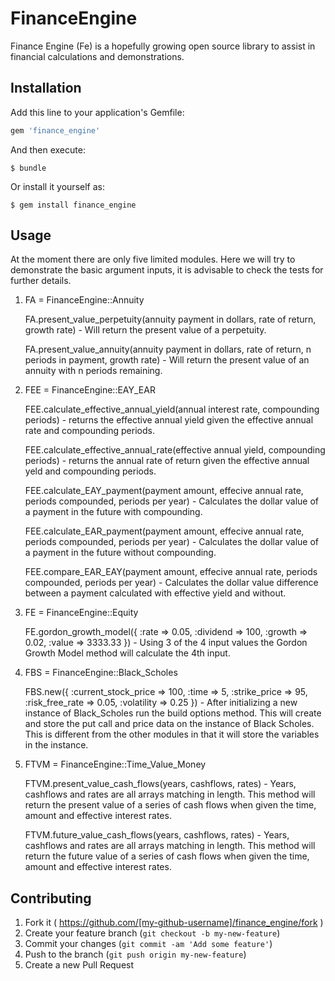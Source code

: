 # FinanceEngine

Finance Engine (Fe) is a hopefully growing open source library to assist in financial calculations and demonstrations.

## Installation

Add this line to your application's Gemfile:

```ruby
gem 'finance_engine'
```

And then execute:

    $ bundle

Or install it yourself as:

    $ gem install finance_engine

## Usage

At the moment there are only five limited modules. Here we will try to demonstrate the basic argument inputs, it is advisable to check the tests for further details.

1) FA = FinanceEngine::Annuity

	FA.present_value_perpetuity(annuity payment in dollars, rate of return, growth rate) - Will return the present value of a perpetuity.

	FA.present_value_annuity(annuity payment in dollars, rate of return, n periods in payment, growth rate) - Will return the present value of an annuity with n periods remaining.

2) FEE = FinanceEngine::EAY_EAR

	FEE.calculate_effective_annual_yield(annual interest rate, compounding periods) - returns the effective annual yield given the effective annual rate and compounding periods.

	FEE.calculate_effective_annual_rate(effective annual yield, compounding periods) - returns the annual rate of return given the effective annual yeld and compounding periods.

	FEE.calculate_EAY_payment(payment amount, effecive annual rate, periods compounded, periods per year) - Calculates the dollar value of a payment in the future with compounding. 

	FEE.calculate_EAR_payment(payment amount, effecive annual rate, periods compounded, periods per year) - Calculates the dollar value of a payment in the future without compounding.
 
	FEE.compare_EAR_EAY(payment amount, effecive annual rate, periods compounded, periods per year) - Calculates the dollar value difference between a payment calculated with effective yield and without.

3) FE = FinanceEngine::Equity

	FE.gordon_growth_model({ :rate => 0.05, :dividend => 100, :growth => 0.02, :value => 3333.33 }) - Using 3 of the 4 input values the Gordon Growth Model method will calculate the 4th input. 

4) FBS = FinanceEngine::Black_Scholes

	FBS.new({ :current_stock_price => 100, :time => 5, :strike_price => 95, :risk_free_rate => 0.05, :volatility => 0.25 }) - After initializing a new instance of Black_Scholes run the build options method. This will create and store the put call and price data on the instance of Black Scholes. This is different from the other modules in that it will store the variables in the instance.

5) FTVM = FinanceEngine::Time_Value_Money

	FTVM.present_value_cash_flows(years, cashflows, rates) - Years, cashflows and rates are all arrays matching in length. This method will return the present value of a series of cash flows when given the time, amount and effective interest rates.

	FTVM.future_value_cash_flows(years, cashflows, rates) - Years, cashflows and rates are all arrays matching in length. This method will return the future value of a series of cash flows when given the time, amount and effective interest rates.





## Contributing

1. Fork it ( https://github.com/[my-github-username]/finance_engine/fork )
2. Create your feature branch (`git checkout -b my-new-feature`)
3. Commit your changes (`git commit -am 'Add some feature'`)
4. Push to the branch (`git push origin my-new-feature`)
5. Create a new Pull Request
